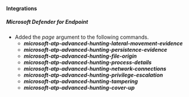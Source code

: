 #### Integrations
##### Microsoft Defender for Endpoint
- Added the *page* argument to the following commands.
  - ***microsoft-atp-advanced-hunting-lateral-movement-evidence***
  - ***microsoft-atp-advanced-hunting-persistence-evidence***
  - ***microsoft-atp-advanced-hunting-file-origin***
  - ***microsoft-atp-advanced-hunting-process-details***
  - ***microsoft-atp-advanced-hunting-network-connections***
  - ***microsoft-atp-advanced-hunting-privilege-escalation***
  - ***microsoft-atp-advanced-hunting-tampering***
  - ***microsoft-atp-advanced-hunting-cover-up***
